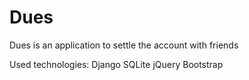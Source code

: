# Dues
Dues is an application to settle the account with friends


Used technologies:
Django
SQLite
jQuery
Bootstrap
